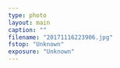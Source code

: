 ```yaml
---
type: photo
layout: main
caption: ""
filename: "20171116223906.jpg"
fstop: "Unknown"
exposure: "Unknown"
---
```

